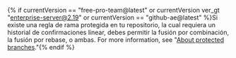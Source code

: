 {% if currentVersion == "free-pro-team@latest" or currentVersion ver_gt "enterprise-server@2.19" or currentVersion == "github-ae@latest" %}Si existe una regla de rama protegida en tu repositorio, la cual requiera un historial de confirmaciones linear, debes permitir la fusión por combinación, la fusión por rebase, o ambas. For more information, see "[About protected branches](/github/administering-a-repository/about-protected-branches#require-pull-request-reviews-before-merging)."{% endif %}
